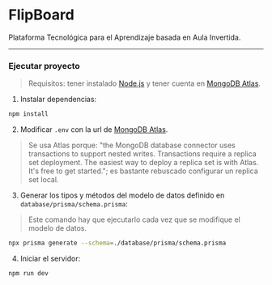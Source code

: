# FlipBoard
Plataforma Tecnológica para el Aprendizaje basada en Aula Invertida.

---

### Ejecutar proyecto

> Requisitos: tener instalado [Node.js](https://nodejs.org/es/download) y tener cuenta en [MongoDB Atlas](https://www.mongodb.com/atlas/database).

1. Instalar dependencias:

```bash
npm install
```

2. Modificar `.env` con la url de [MongoDB Atlas](https://www.mongodb.com/atlas/database).

> Se usa Atlas porque: "the MongoDB database connector uses transactions to support nested writes. Transactions require a replica set deployment. The easiest way to deploy a replica set is with Atlas. It's free to get started."; es bastante rebuscado configurar un replica set local.

3. Generar los tipos y métodos del modelo de datos definido en `database/prisma/schema.prisma`:

> Este comando hay que ejecutarlo cada vez que se modifique el modelo de datos.

```bash
npx prisma generate --schema=./database/prisma/schema.prisma
```

4. Iniciar el servidor:

```bash
npm run dev
```
